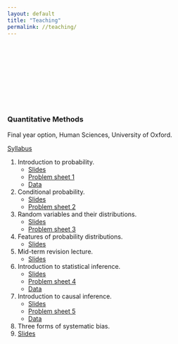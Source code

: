 ```yaml
---
layout: default
title: "Teaching"
permalink: //teaching/
---
```

<p><br></p>
<p><br></p>
<p><br></p>
<p><br></p>
<p><br></p>
<h3>Quantitative Methods&nbsp;</h3>
<p>Final year option, Human Sciences, University of Oxford.</p>
<p><a href="https://github.com/eliasnosrati/eliasnosrati.github.io/blob/master/QM_2020.pdf" rel="noopener noreferrer" target="_blank">Syllabus</a></p>
<ol>
    <li>Introduction to probability.&nbsp;<ul>
            <li><a href="https://github.com/eliasnosrati/eliasnosrati.github.io/blob/master/QM_L1.pdf" rel="noopener noreferrer" target="_blank">Slides</a>&nbsp;</li>
            <li><a href="https://github.com/eliasnosrati/eliasnosrati.github.io/blob/master/QM_PS1.pdf" rel="noopener noreferrer" target="_blank">Problem sheet 1</a></li>
            <li><a href="https://qss.princeton.press/student-resources-for-quantitative-social-science/" rel="noopener noreferrer" target="_blank">Data</a></li>
        </ul>
    </li>
    <li>Conditional probability.<ul>
            <li><a href="https://github.com/eliasnosrati/eliasnosrati.github.io/blob/master/QM_L2.pdf" rel="noopener noreferrer" target="_blank">Slides</a></li>
            <li><a href="https://github.com/eliasnosrati/eliasnosrati.github.io/blob/master/QM_PS2.pdf" rel="noopener noreferrer" target="_blank">Problem sheet 2</a></li>
        </ul>
    </li>
    <li>Random variables and their distributions.<ul>
            <li><a href="https://github.com/eliasnosrati/eliasnosrati.github.io/blob/master/QM_L3.pdf" rel="noopener noreferrer" target="_blank">Slides</a></li>
            <li><a href="https://github.com/eliasnosrati/eliasnosrati.github.io/blob/master/QM_PS3.pdf" rel="noopener noreferrer" target="_blank">Problem sheet 3</a></li>
        </ul>
    </li>
    <li>Features of probability distributions.<ul>
            <li><a href="https://github.com/eliasnosrati/eliasnosrati.github.io/blob/master/QM_L4.pdf" rel="noopener noreferrer" target="_blank">Slides</a></li>
        </ul>
    </li>
    <li>Mid-term revision lecture.<ul>
            <li><a href="https://github.com/eliasnosrati/eliasnosrati.github.io/blob/master/QM_L5.pdf" rel="noopener noreferrer" target="_blank">Slides</a></li>
        </ul>
    </li>
    <li>Introduction to statistical inference.<ul>
            <li><a href="https://github.com/eliasnosrati/eliasnosrati.github.io/blob/master/QM_L6.pdf">Slides</a></li>
            <li><a href="https://github.com/eliasnosrati/eliasnosrati.github.io/blob/master/QM_PS4.pdf" rel="noopener noreferrer" target="_blank">Problem sheet 4</a></li>
            <li><a href="https://github.com/eliasnosrati/eliasnosrati.github.io/blob/master/QM_data_2.zip" rel="noopener noreferrer" target="_blank">Data</a></li>
        </ul>
    </li>
    <li>Introduction to causal inference.<ul>
            <li><a href="https://github.com/eliasnosrati/eliasnosrati.github.io/blob/master/QM_L7.pdf" rel="noopener noreferrer" target="_blank">Slides</a></li>
            <li><a href="https://github.com/eliasnosrati/eliasnosrati.github.io/blob/master/QM_PS5.pdf" rel="noopener noreferrer" target="_blank">Problem sheet 5</a></li>
            <li><a href="https://github.com/eliasnosrati/eliasnosrati.github.io/blob/master/smoking.csv" rel="noopener noreferrer" target="_blank">Data</a></li>
        </ul>
    </li>
    <li>Three forms of systematic bias.</li>
            <li><a href="https://github.com/eliasnosrati/eliasnosrati.github.io/blob/master/QM_L8.pdf" rel="noopener noreferrer" target="_blank">Slides</a></li>
        </ul>
</ol>
<p><br></p>
<p><br></p>
